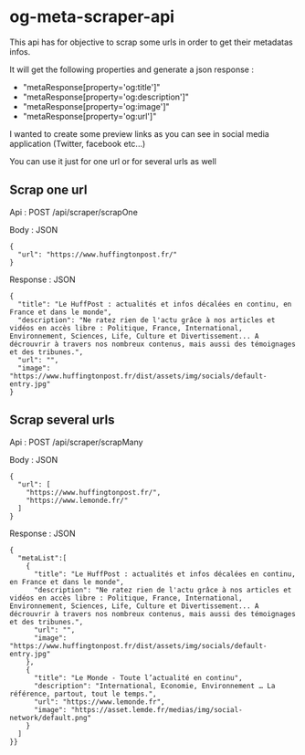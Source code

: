 # og-meta-scraper-api

This api has for objective to scrap some urls in order to get their metadatas infos.

It will get the following properties and generate a json response :
* "metaResponse[property='og:title']"
* "metaResponse[property='og:description']"
* "metaResponse[property='og:image']"
* "metaResponse[property='og:url']"

I wanted to create some preview links as you can see in social media application (Twitter, facebook etc...)

You can use it just for one url or for several urls as well

## Scrap one url

Api : POST /api/scraper/scrapOne

Body : JSON
```
{
  "url": "https://www.huffingtonpost.fr/"
}
```

Response : JSON
```
{
  "title": "Le HuffPost : actualités et infos décalées en continu, en France et dans le monde",
  "description": "Ne ratez rien de l'actu grâce à nos articles et vidéos en accès libre : Politique, France, International, Environnement, Sciences, Life, Culture et Divertissement... A décrouvrir à travers nos nombreux contenus, mais aussi des témoignages et des tribunes.",
  "url": "",
  "image": "https://www.huffingtonpost.fr/dist/assets/img/socials/default-entry.jpg"
}
```


## Scrap several urls

Api : POST /api/scraper/scrapMany

Body : JSON
```
{
  "url": [
    "https://www.huffingtonpost.fr/",
    "https://www.lemonde.fr/"
  ]
}
```

Response : JSON
```
{
  "metaList":[
    {
      "title": "Le HuffPost : actualités et infos décalées en continu, en France et dans le monde",
      "description": "Ne ratez rien de l'actu grâce à nos articles et vidéos en accès libre : Politique, France, International, Environnement, Sciences, Life, Culture et Divertissement... A décrouvrir à travers nos nombreux contenus, mais aussi des témoignages et des tribunes.",
      "url": "",
      "image": "https://www.huffingtonpost.fr/dist/assets/img/socials/default-entry.jpg"
    },
    {
      "title": "Le Monde - Toute l’actualité en continu",
      "description": "International, Economie, Environnement … La référence, partout, tout le temps.",
      "url": "https://www.lemonde.fr",
      "image": "https://asset.lemde.fr/medias/img/social-network/default.png"
    }
  ]
}}
```
